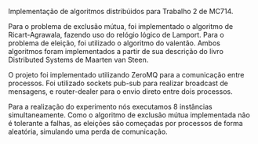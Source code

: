 Implementação de algoritmos distribúidos para Trabalho 2 de MC714.

Para o problema de exclusão mútua, foi implementado o algoritmo de Ricart-Agrawala, fazendo uso do relógio lógico de Lamport.
Para o problema de eleição, foi utilizado o algoritmo do valentão.
Ambos algoritmos foram implementados a partir de sua descrição do livro Distributed Systems de Maarten van Steen.

O projeto foi implementado utilizando ZeroMQ para a comunicação entre processos.
Foi utilizado sockets pub-sub para realizar broadcast de mensagens, e router-dealer para o envio direto entre dois processos.

Para a realização do experimento nós executamos 8 instâncias simultaneamente.
Como o algoritmo de exclusão mútua implementada não é tolerante a falhas, as eleições são começadas por processos de forma aleatória, simulando uma perda de comunicação.
